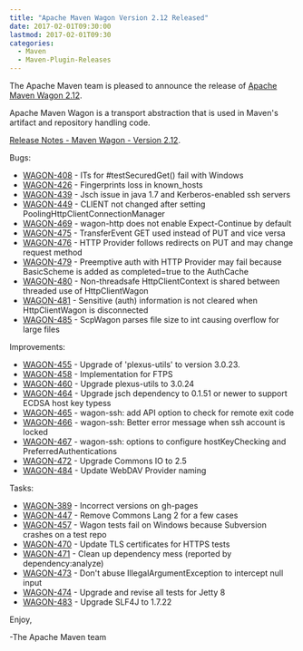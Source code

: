 ```yaml
---
title: "Apache Maven Wagon Version 2.12 Released"
date: 2017-02-01T09:30:00
lastmod: 2017-02-01T09:30
categories:
  - Maven
  - Maven-Plugin-Releases
---
```

The Apache Maven team is pleased to announce the release of 
[Apache Maven Wagon 2.12](https://maven.apache.org/wagon/).

Apache Maven Wagon is a transport abstraction that is used in Maven's
artifact and repository handling code.

[Release Notes - Maven Wagon - Version 2.12](https://issues.apache.org/jira/secure/ReleaseNote.jspa?projectId=12318122&version=12338924).

Bugs:

 * [WAGON-408](https://issues.apache.org/jira/browse/WAGON-408) - ITs for #testSecuredGet() fail with Windows
 * [WAGON-426](https://issues.apache.org/jira/browse/WAGON-426) - Fingerprints loss in known_hosts
 * [WAGON-439](https://issues.apache.org/jira/browse/WAGON-439) - Jsch issue in java 1.7 and Kerberos-enabled ssh servers
 * [WAGON-449](https://issues.apache.org/jira/browse/WAGON-449) - CLIENT not changed after setting PoolingHttpClientConnectionManager
 * [WAGON-469](https://issues.apache.org/jira/browse/WAGON-469) - wagon-http does not enable Expect-Continue by default
 * [WAGON-475](https://issues.apache.org/jira/browse/WAGON-475) - TransferEvent GET used instead of PUT and vice versa
 * [WAGON-476](https://issues.apache.org/jira/browse/WAGON-476) - HTTP Provider follows redirects on PUT and may change request method
 * [WAGON-479](https://issues.apache.org/jira/browse/WAGON-479) - Preemptive auth with HTTP Provider may fail because BasicScheme is added as completed=true to the AuthCache
 * [WAGON-480](https://issues.apache.org/jira/browse/WAGON-480) - Non-threadsafe HttpClientContext is shared between threaded use of HttpClientWagon
 * [WAGON-481](https://issues.apache.org/jira/browse/WAGON-481) - Sensitive (auth) information is not cleared when HttpClientWagon is disconnected
 * [WAGON-485](https://issues.apache.org/jira/browse/WAGON-485) - ScpWagon parses file size to int causing overflow for large files

Improvements:

 * [WAGON-455](https://issues.apache.org/jira/browse/WAGON-455) - Upgrade of 'plexus-utils' to version 3.0.23.
 * [WAGON-458](https://issues.apache.org/jira/browse/WAGON-458) - Implementation for FTPS
 * [WAGON-460](https://issues.apache.org/jira/browse/WAGON-460) - Upgrade plexus-utils to 3.0.24
 * [WAGON-464](https://issues.apache.org/jira/browse/WAGON-464) - Upgrade jsch dependency to 0.1.51 or newer to support ECDSA host key typess
 * [WAGON-465](https://issues.apache.org/jira/browse/WAGON-465) - wagon-ssh: add API option to check for remote exit code
 * [WAGON-466](https://issues.apache.org/jira/browse/WAGON-466) - wagon-ssh: Better error message when ssh account is locked
 * [WAGON-467](https://issues.apache.org/jira/browse/WAGON-467) - wagon-ssh: options to configure hostKeyChecking and PreferredAuthentications
 * [WAGON-472](https://issues.apache.org/jira/browse/WAGON-472) - Upgrade Commons IO to 2.5
 * [WAGON-484](https://issues.apache.org/jira/browse/WAGON-484) - Update WebDAV Provider naming

Tasks:

 * [WAGON-389](https://issues.apache.org/jira/browse/WAGON-389) - Incorrect versions on gh-pages
 * [WAGON-447](https://issues.apache.org/jira/browse/WAGON-447) - Remove Commons Lang 2 for a few cases
 * [WAGON-457](https://issues.apache.org/jira/browse/WAGON-457) - Wagon tests fail on Windows because Subversion crashes on a test repo
 * [WAGON-470](https://issues.apache.org/jira/browse/WAGON-470) - Update TLS certificates for HTTPS tests
 * [WAGON-471](https://issues.apache.org/jira/browse/WAGON-471) - Clean up dependency mess (reported by dependency:analyze)
 * [WAGON-473](https://issues.apache.org/jira/browse/WAGON-473) - Don't abuse IllegalArgumentException to intercept null input
 * [WAGON-474](https://issues.apache.org/jira/browse/WAGON-474) - Upgrade and revise all tests for Jetty 8
 * [WAGON-483](https://issues.apache.org/jira/browse/WAGON-483) - Upgrade SLF4J to 1.7.22


Enjoy,

-The Apache Maven team

